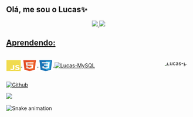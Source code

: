 ## Olá, me sou o Lucas✨

<div align="center">
  <a href="https://github.com/lucasjorge02">
  <img height="145em" src="https://github-readme-stats.vercel.app/api/top-langs/?username=lucasjorge02&layout=compact&langs_count=7&theme=radical"/>
  <img height="145em" src="https://github-readme-stats.vercel.app/api?username=lucasjorge02&show_icons=true&theme=radical&include_all_commits=true&count_private=true"/>
</div>
  
  ## Aprendendo:
  <div style="display: inline_block"><br>
  <img align="center" alt="Lucas-Js" height="30" width="40" src="https://raw.githubusercontent.com/devicons/devicon/master/icons/javascript/javascript-plain.svg">
  <img align="center" alt="Lucas-HTML" height="30" width="40" src="https://raw.githubusercontent.com/devicons/devicon/master/icons/html5/html5-original.svg">
  <img align="center" alt="Lucas-CSS" height="30" width="40" src="https://raw.githubusercontent.com/devicons/devicon/master/icons/css3/css3-original.svg">
  <img align="right" alt="Lucas-pic" height="150" style="border-radius:50px;" src="https://pbs.twimg.com/profile_images/1520204254652338178/nsW4Svus_400x400.jpg">
    <img align="center" alt="Lucas-MySQL" height="30" width="30" src="https://cdn.jsdelivr.net/gh/devicons/devicon/icons/mysql/mysql-original.svg" />
</div>
  
  ##  
   [![Github](https://img.shields.io/github/followers/lucasjorge02?label=Follow&style=social)](https://github.com/lucasjorge02)
<div> 
  <a href = "mailto:lucas.barrosoj@gmail.com"><img src="https://img.shields.io/badge/-Gmail-%23333?style=for-the-badge&logo=gmail&logoColor=dark" target="_blank"></a>
</div>

![Snake animation](https://github.com/lucasjorge02/lucasjorge02/blob/output/github-contribution-grid-snake.svg)
